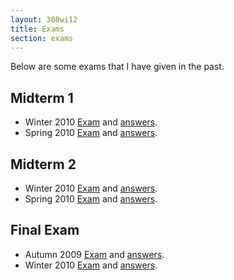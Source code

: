 ```yaml
---
layout: 308wi12
title: Exams
section: exams
---
```


Below are some exams that I have given in the past.

## Midterm 1

-   Winter 2010 [Exam]({{site.url}}/math308/exams/1-wi10.pdf) and [answers]({{site.url}}/math308/exams/1-wi10-ans.pdf).
-   Spring 2010 [Exam]({{site.url}}/math308/exams/1-sp10.pdf) and [answers]({{site.url}}/math308/exams/1-sp10-ans.pdf).

## Midterm 2

-   Winter 2010 [Exam]({{site.url}}/math308/exams/2-wi10.pdf) and [answers]({{site.url}}/math308/exams/2-wi10-ans.pdf).
-   Spring 2010 [Exam]({{site.url}}/math308/exams/2-sp10.pdf) and [answers]({{site.url}}/math308/exams/2-sp10-ans.pdf).

## Final Exam

-   Autumn 2009 [Exam]({{site.url}}/math308/exams/f-au09.pdf) and [answers]({{site.url}}/math308/exams/f-au09-ans.pdf).
-   Winter 2010 [Exam]({{site.url}}/math308/exams/f-wi10.pdf) and [answers]({{site.url}}/math308/exams/f-wi10-ans.pdf).

